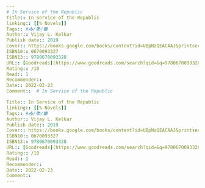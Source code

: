 ```yaml
---
# In Service of the Republic
Title:: In Service of the Republic
linking:: [[% Novels]] 
Tags:: #📥/📚/🟧
Author:: Vijay L. Kelkar
Publish date:: 2019
Cover:: https://books.google.com/books/content?id=UBpNzQEACAAJ&printsec=frontcover&img=1&zoom=1&source=gbs_api
ISBN10:: 0670093327
ISBN13:: 9780670093328
URL:: [Goodreads](https://www.goodreads.com/search?qid=&q=9780670093328)
Rating:: /10
Read:: 1
Recommender::  
Date:: 2022-02-23
Comment::  # In Service of the Republic

Title:: In Service of the Republic
linking:: [[% Novels]] 
Tags:: #📥/📚/🟧
Author:: Vijay L. Kelkar
Publish date:: 2019
Cover:: https://books.google.com/books/content?id=UBpNzQEACAAJ&printsec=frontcover&img=1&zoom=1&source=gbs_api
ISBN10:: 0670093327
ISBN13:: 9780670093328
URL:: [Goodreads](https://www.goodreads.com/search?qid=&q=9780670093328)
Rating:: /10
Read:: 1
Recommender::  
Date:: 2022-02-23
Comment::  
---
```

